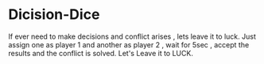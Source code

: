 # Dicision-Dice
If ever need to make decisions and conflict arises , lets leave it to luck.
Just assign one as player 1 and another as player 2 , wait for 5sec , accept the results and the conflict is solved. 
Let's Leave it to LUCK.
